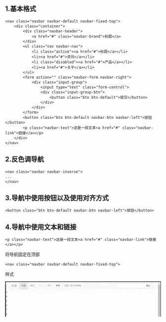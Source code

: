 ## 1.基本格式 ##

	<nav class="navbar navbar-default navbar-fixed-top">
		<div class="container">
			<div class="navbar-header">
				<a href="#" class="navbar-brand">标题</a>
			</div>
			<ul class="nav navbar-nav">
				<li class="active"><a href="#">标题</a></li>
				<li><a href="#">资讯</a></li>
				<li class="disabled"><a href="#">产品</a></li>
				<li><a href="#">关于</a></li>
			</ul>
			<form action="" class="navbar-form navbar-right">
				<div class="input-group">
					<input type="text" class="form-control">
					<div class="input-group-btn">
						<button class="btn btn-default">提交</button>
					</div>
				</div>
			</form>
			<button class="btn btn-default navbar-btn navbar-left">按钮</button>
			<p class="navbar-text">这是一段文本<a href="#" class="navbar-link">链接</a></p>
		</div>
	</nav>
## 2.反色调导航 ##  

	<nav class="navbar navbar-inverse">
	...
	</nav>

## 3.导航中使用按钮以及使用对齐方式 ##

	<button class="btn btn-default navbar-btn navbar-left">按钮</button>

## 4.导航中使用文本和链接 ##

	<p class="navbar-text">这是一段文本<a href="#" class="navbar-link">链接</a></p>

将导航固定在顶部

	<nav class="navbar navbar-default navbar-fixed-top">

样式

![固定导航条](../images/navbar-fixed.gif)